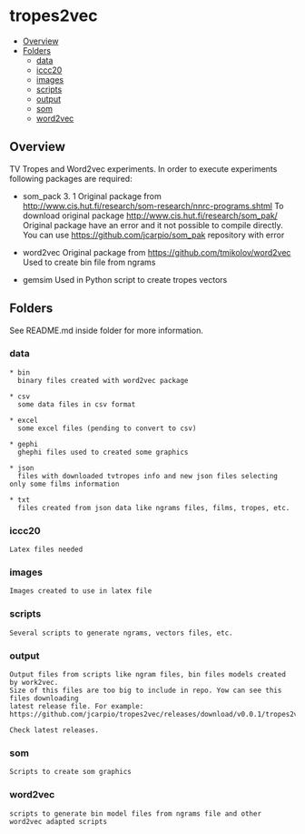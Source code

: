 # tropes2vec


* [Overview](#overview)
* [Folders](#folders)
   * [data](#data)
   * [iccc20](#iccc20)
   * [images](#images)
   * [scripts](#scripts)
   * [output](#output)
   * [som](#som)
   * [word2vec](*#word2vec)

## Overview

   TV Tropes and Word2vec experiments. 
   In order to execute experiments following packages are required:
   * som_pack 3. 1
     Original package from http://www.cis.hut.fi/research/som-research/nnrc-programs.shtml
     To download original package http://www.cis.hut.fi/research/som_pak/
     Original package have an error and it not possible to compile directly. You can use
     https://github.com/jcarpio/som_pak repository with error 

  * word2vec
    Original package from https://github.com/tmikolov/word2vec
    Used to create bin file from ngrams 

  * gemsim
    Used in Python script to create tropes vectors 
    

## Folders
   See README.md inside folder for more information.

### data
    * bin
      binary files created with word2vec package

    * csv 
      some data files in csv format

    * excel  
      some excel files (pending to convert to csv)
      
    * gephi  
      ghephi files used to created some graphics

    * json  
      files with downloaded tvtropes info and new json files selecting only some films information

    * txt
      files created from json data like ngrams files, films, tropes, etc.

### iccc20
    Latex files needed 

### images
    Images created to use in latex file

### scripts
    Several scripts to generate ngrams, vectors files, etc.
    
### output
    Output files from scripts like ngram files, bin files models created by work2vec.
    Size of this files are too big to include in repo. Yow can see this files downloading
    latest release file. For example:
    https://github.com/jcarpio/tropes2vec/releases/download/v0.0.1/tropes2vec.tgz
    
    Check latest releases.

### som
    Scripts to create som graphics

### word2vec
    scripts to generate bin model files from ngrams file and other word2vec adapted scripts
